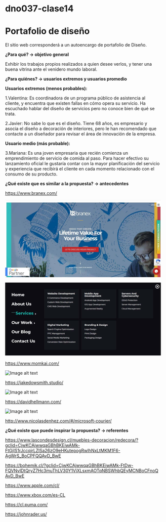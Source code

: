 # dno037-clase14
# Portafolio de diseño 
El sitio web corresponderá a un autoencargo de portafolio de Diseño. 

**¿Para qué? → objetivo general**

 Exhibir los trabajos propios realizados a quien desee verlos, y tener una buena vitrina ante el venidero mundo laboral.

**¿Para quiénes? → usuarios extremos y usuarios promedio**

**Usuarios extremos (menos probables):** 

1.Valentina:
Es coordinadora de un programa público de asistencia al cliente, y encuentra que existen fallas en cómo opera su servicio. Ha escuchado hablar del diseño de servicios pero         no conoce bien de qué se trata. 

2.Javier: 
No sabe lo que es el diseño. Tiene 68 años, es empresario y asocia el diseño a decoración de interiores, pero le han recomendado que contacte a un diseñador para                   revisar el área de innovación de la empresa.

**Usuario medio (más probable):** 

3.Mariana:
Es una joven empresaria que recién comienza un emprendimiento de servicio de comida al paso. Para hacer efectivo su lanzamiento oficial le gustaría contar con la mayor planificación del servicio y experiencia que recibirá el cliente en cada momento relacionado con el consumo de su producto.


**¿Qué existe que es similar a la propuesta? → antecedentes**

https://www.branex.com/

![Image alt text](/images/branex1.jpg)

![Image alt text](/images/branex2.jpg)

https://www.momkai.com/

![Image alt text](/path/to/3.jpg)

https://jakedowsmith.studio/

![Image alt text](/path/to/4.jpg)

https://davidhellmann.com/

![Image alt text](/path/to/5.jpg)

http://www.nicolasdenhez.com/#/microsoft-courier/

**¿Qué existe que puede inspirar la propuesta? → referentes**

https://www.lascondesdesign.cl/muebles-decoracion/redecora/?gclid=CjwKCAjwwqaGBhBKEiwAMk-FtGjIS1rJccqjrLZlSa26zO9eHKutepogRwlhNxLtMKM1F6-AgWrS_BoCPFQQAvD_BwE

https://bohemik.cl/?gclid=CjwKCAjwwqaGBhBKEiwAMk-FtDw-FQVNvIDtQryZ7Hc3muThLV30Y1ViXLsxmAOTqNBSWhbQEyMCNBoCFnoQAvD_BwE

https://www.apple.com/cl/

https://www.xbox.com/es-CL

https://cl.puma.com/

https://johnrader.us/
